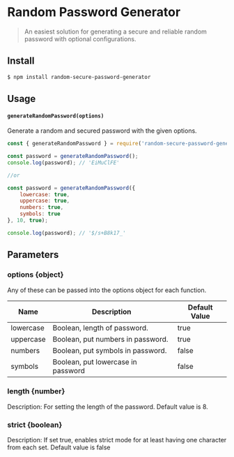   

# Random Password Generator

  

> An easiest solution for generating a secure and reliable random password with optional configurations. 


## Install

```bash
$ npm install random-secure-password-generator
```

## Usage

#### `generateRandomPassword(options)`

Generate a random and secured password with the given options.

```javascript
const { generateRandomPassword } = require('random-secure-password-generator');

const password = generateRandomPassword();
console.log(password); // 'EiMuClFE'

//or

const password = generateRandomPassword({
    lowercase: true,
    uppercase: true,
    numbers: true,
    symbols: true
}, 10, true);

console.log(password); // '$/s+B8k17_'
```

## Parameters
### options {object}
Any of these can be passed into the options object for each function.

| Name  | Description                            | Default Value |
| ----- | -------------------------------------- | ------------- |
| lowercase        | Boolean, length of password.               | true  |
| uppercase        | Boolean, put numbers in password.          | true  |
| numbers          | Boolean, put symbols in password.          | false |
| symbols          | Boolean, put lowercase in password         | false |
 
### length {number}
Description: For setting the length of the password. Default value is 8.
### strict {boolean}
Description: If set true, enables strict mode for at least having one character from each set. Default value is false

```